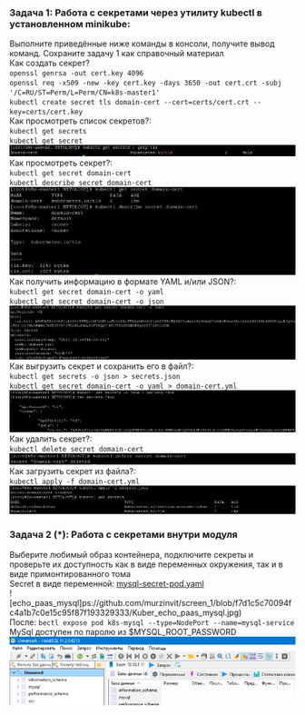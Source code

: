 ### Задача 1: Работа с секретами через утилиту kubectl в установленном minikube: </br>
Выполните приведённые ниже команды в консоли, получите вывод команд. Сохраните задачу 1 как справочный материал </br>
Как создать секрет? </br>
`openssl genrsa -out cert.key 4096` </br>
`openssl req -x509 -new -key cert.key -days 3650 -out cert.crt -subj '/C=RU/ST=Perm/L=Perm/CN=k8s-master1'` </br>
`kubectl create secret tls domain-cert --cert=certs/cert.crt --key=certs/cert.key` </br>
Как просмотреть список секретов?: </br>
`kubectl get secrets` </br>
`kubectl get secret` </br>
![Kuber_get_secrets](https://github.com/murzinvit/screen/blob/b8f6e007bf90a45e56ddc56f63fbdf0dfa0621d4/Kuber_get_secrets.jpg) </br>
Как просмотреть секрет?: </br>
`kubectl get secret domain-cert` </br>
`kubectl describe secret domain-cert` </br>
![Kuber_get_secrets](https://github.com/murzinvit/screen/blob/617ab181d0afe34c74b66d9cea246dc94d1fafe2/Kuber_describe_secret_.jpg) </br>
Как получить информацию в формате YAML и/или JSON?: </br>
`kubectl get secret domain-cert -o yaml` </br>
`kubectl get secret domain-cert -o json` </br>
![get_secret_yaml](https://github.com/murzinvit/screen/blob/99de1e865194e26874a64e217c87236125e7e7c2/Kuber_get_secret_yaml.jpg) </br>
Как выгрузить секрет и сохранить его в файл?: </br>
`kubectl get secrets -o json > secrets.json` </br>
`kubectl get secret domain-cert -o yaml > domain-cert.yml` </br>
![upload_secrets_yam](https://github.com/murzinvit/screen/blob/cc7ed18274f1f06e8c60f70fb5d10d8ced11c2c2/Kuber_upload_secrets_yaml.jpg) </br>
Как удалить секрет?: </br>
`kubectl delete secret domain-cert` </br>
![delete_secrets](https://github.com/murzinvit/screen/blob/08111ed4dd0616d6fdc7b95e0956508af8ea5add/Kuber_delete_secrets.jpg) </br>
Как загрузить секрет из файла?: </br>
`kubectl apply -f domain-cert.yml` </br>
![secret_from_file](https://github.com/murzinvit/screen/blob/5ce359cc14789b517c72ef74024ffe88629d0276/Kuber_upload_secret_from_file.jpg) </br>

### Задача 2 (*): Работа с секретами внутри модуля </br>
Выберите любимый образ контейнера, подключите секреты и проверьте их доступность как в виде переменных окружения, так и в виде примонтированного тома </br>
Secret в виде переменной: [mysql-secret-pod.yaml](https://github.com/murzinvit/14.1_create_using_secrets/blob/9025339498fbd8fb0f2eee9579eb2d5054ed5731/mysql-secret-pod.yaml) </br>
![echo_paas_mysql]ps://github.com/murzinvit/screen_1/blob/f7d1c5c70094fc4a1b7c0e15c95f87f193329333/Kuber_echo_paas_mysql.jpg) </br>
После: `bectl expose pod k8s-mysql --type=NodePort --name=mysql-service` </br>
MySql доступен по паролю из $MYSQL_ROOT_PASSWORD </br>
![opn_in_heidi](https://github.com/murzinvit/screen_1/blob/2a5d6c786b15f00ed29f808f3392ed3d6ba35620/Kuber_opn_in_heidi.jpg) </br>

